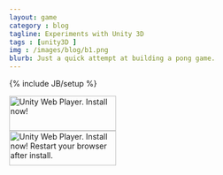 ```yaml
---
layout: game
category : blog
tagline: Experiments with Unity 3D
tags : [unity3D ]
img : /images/blog/b1.png
blurb: Just a quick attempt at building a pong game.
---
```

{% include JB/setup %}
<div class="content">
	<div id="unityPlayer">
		<div class="missing">
			<a href="http://unity3d.com/webplayer/" title="Unity Web Player. Install now!">
				<img alt="Unity Web Player. Install now!" src="http://webplayer.unity3d.com/installation/getunity.png" width="193" height="63" />
			</a>
		</div>
		<div class="broken">
			<a href="http://unity3d.com/webplayer/" title="Unity Web Player. Install now! Restart your browser after install.">
				<img alt="Unity Web Player. Install now! Restart your browser after install." src="http://webplayer.unity3d.com/installation/getunityrestart.png" width="193" height="63" />
			</a>
		</div>
	</div>
</div>
